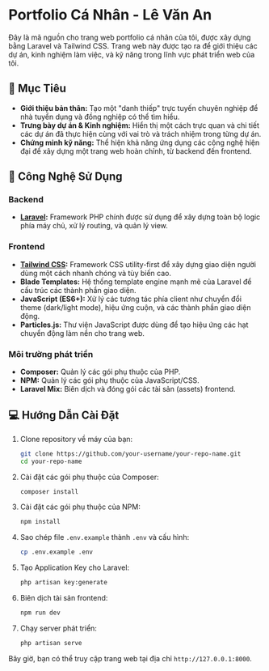 # Portfolio Cá Nhân - Lê Văn An

Đây là mã nguồn cho trang web portfolio cá nhân của tôi, được xây dựng bằng Laravel và Tailwind CSS. Trang web này được tạo ra để giới thiệu các dự án, kinh nghiệm làm việc, và kỹ năng trong lĩnh vực phát triển web của tôi.

## 🎯 Mục Tiêu

*   **Giới thiệu bản thân:** Tạo một "danh thiếp" trực tuyến chuyên nghiệp để nhà tuyển dụng và đồng nghiệp có thể tìm hiểu.
*   **Trưng bày dự án & Kinh nghiệm:** Hiển thị một cách trực quan và chi tiết các dự án đã thực hiện cùng với vai trò và trách nhiệm trong từng dự án.
*   **Chứng minh kỹ năng:** Thể hiện khả năng ứng dụng các công nghệ hiện đại để xây dựng một trang web hoàn chỉnh, từ backend đến frontend.

## 🚀 Công Nghệ Sử Dụng

### Backend
*   **[Laravel](https://laravel.com/):** Framework PHP chính được sử dụng để xây dựng toàn bộ logic phía máy chủ, xử lý routing, và quản lý view.

### Frontend
*   **[Tailwind CSS](https://tailwindcss.com/):** Framework CSS utility-first để xây dựng giao diện người dùng một cách nhanh chóng và tùy biến cao.
*   **Blade Templates:** Hệ thống template engine mạnh mẽ của Laravel để cấu trúc các thành phần giao diện.
*   **JavaScript (ES6+):** Xử lý các tương tác phía client như chuyển đổi theme (dark/light mode), hiệu ứng cuộn, và các thành phần giao diện động.
*   **Particles.js:** Thư viện JavaScript được dùng để tạo hiệu ứng các hạt chuyển động làm nền cho trang web.

### Môi trường phát triển
*   **Composer:** Quản lý các gói phụ thuộc của PHP.
*   **NPM:** Quản lý các gói phụ thuộc của JavaScript/CSS.
*   **Laravel Mix:** Biên dịch và đóng gói các tài sản (assets) frontend.

## 💻 Hướng Dẫn Cài Đặt

1.  Clone repository về máy của bạn:
    ```bash
    git clone https://github.com/your-username/your-repo-name.git
    cd your-repo-name
    ```
2.  Cài đặt các gói phụ thuộc của Composer:
    ```bash
    composer install
    ```
3.  Cài đặt các gói phụ thuộc của NPM:
    ```bash
    npm install
    ```
4.  Sao chép file `.env.example` thành `.env` và cấu hình:
    ```bash
    cp .env.example .env
    ```
5.  Tạo Application Key cho Laravel:
    ```bash
    php artisan key:generate
    ```
6.  Biên dịch tài sản frontend:
    ```bash
    npm run dev
    ```
7.  Chạy server phát triển:
    ```bash
    php artisan serve
    ```
Bây giờ, bạn có thể truy cập trang web tại địa chỉ `http://127.0.0.1:8000`.